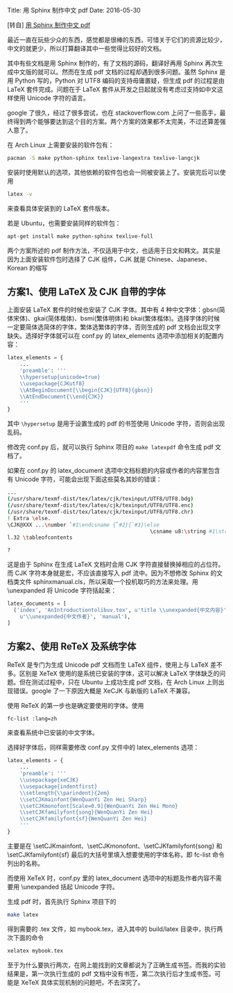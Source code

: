 Title: 用 Sphinx 制作中文 pdf
Date: 2016-05-30


[转自] [用 Sphinx 制作中文 pdf](https://guts.me/2013/06/21/generate-pdf-containing-chinese-with-sphinx/)

最近一直在玩些少众的东西，感觉都是很棒的东西，可惜关于它们的资源比较少，中文的就更少，所以打算翻译其中一些觉得比较好的文档。

其中有些文档是用 Sphinx 制作的，有了文档的源码，翻译好再用 Sphinx 再次生成中文版的就可以。然而在生成 pdf 文档的过程却遇到很多问题。虽然 Sphinx 是用 Python 写的，Python 对 UTF8 编码的支持毋庸置疑，但生成 pdf 的过程是由 LaTeX 套件完成。问题在于 LaTeX 套件从开发之日起就没有考虑过支持如中文这样使用 Unicode 字符的语言。

google 了很久，经过了很多尝试，也在 stackoverflow.com 上问了一些高手，最终得到两个能够要达到这个目的方案。两个方案的效果都不太完美，不过还算差强人意了。

在 Arch Linux 上需要安装的软件包有：

``` bash
pacman -S make python-sphinx texlive-langextra texlive-langcjk
```

安装时使用默认的选项，其他依赖的软件包也会一同被安装上了。安装完后可以使用

``` bash
latex -v
```

来查看具体安装到的 LaTeX 套件版本。

若是 Ubuntu，也需要安装同样的软件包：

``` bash
apt-get install make python-sphinx texlive-full
```

两个方案所述的 pdf 制作方法，不仅适用于中文，也适用于日文和韩文。其实是因为上面安装软件包时选择了 CJK 组件，CJK 就是 Chinese、Japanese、Korean 的缩写

## 方案1、使用 LaTeX 及 CJK 自带的字体

上面安装 LaTeX 套件的时候也安装了 CJK 字体。其中有 4 种中文字体：gbsn(简体宋体)、gkai(简体楷体)、bsmi(繁体明体)和 bkai(繁体楷体)。选择字体的时候一定要简体选简体的字体，繁体选繁体的字体，否则生成的 pdf 文档会出现文字缺失。选择好字体就可以在 conf.py 的 latex_elements 选项中添加相关的配置内容：

``` python
latex_elements = {
    ...
    'preamble': '''
    \\hypersetup{unicode=true}
    \\usepackage{CJKutf8}
    \\AtBeginDocument{\\begin{CJK}{UTF8}{gbsn}}
    \\AtEndDocument{\\end{CJK}}
    '''
}
```

其中 `\hypersetup` 是用于设置生成的 pdf 的书签使用 Unicode 字符，否则会出现乱码。

修改完 conf.py 后，就可以执行 Sphinx 项目的 `make latexpdf` 命令生成 pdf 文档了。

如果在 conf.py 的 latex_document 选项中文档标题的内容或作者的内容里包含有 Unicode 字符，可能会出现下面这些莫名其妙的错误：

``` bash
...
(/usr/share/texmf-dist/tex/latex/cjk/texinput/UTF8/UTF8.bdg)
(/usr/share/texmf-dist/tex/latex/cjk/texinput/UTF8/UTF8.enc)
(/usr/share/texmf-dist/tex/latex/cjk/texinput/UTF8/UTF8.chr)
! Extra \else.
\CJK@XXX ...\number `#1\endcsname {`#2}{`#3}\else
                                              \csname u8:\string #1\stri...
l.32 \tableofcontents

?
```

这是由于 Sphinx 在生成 LaTeX 文档时会用 CJK 字符直接替换掉相应的占位符。而 CJK 字符本身就是宏，不应该直接写入 pdf 流中。因为不想修改 Sphinx 的文档类文件 sphinxmanual.cls，所以采取一个投机取巧的方法来处理。用 \\unexpanded 将 Unicode 字符括起来：

``` python
latex_documents = [
  ('index', 'AnIntroductiontolibuv.tex', u'title \\unexpanded{中文内容}',
    u'\\unexpanded{中文作者}', 'manual'),
]
```

## 方案2、使用 ReTeX 及系统字体

ReTeX 是专门为生成 Unicode pdf 文档而生 LaTeX 组件，使用上与 LaTeX 差不多。区别是 XeTeX 使用的是系统已安装的字体，这可以解决 LaTeX 字体缺乏的问题。但在测试过程中，只在 Ubuntu 上成功生成 pdf 文档，在 Arch Linux 上则出现错误。google 了一下原因大概是 XeCJK 与新版的 LaTeX 不兼容。

使用 ReTeX 的第一步也是确定要使用的字体。使用

``` bash
fc-list :lang=zh
```

来查看系统中已安装的中文字体。

选择好字体后，同样需要修改 conf.py 文件中的 latex_elements 选项：

``` python
latex_elements = {
    ...
    'preamble': '''
    \\usepackage{xeCJK}
    \\usepackage{indentfirst}
    \\setlength{\\parindent}{2em}
    \\setCJKmainfont{WenQuanYi Zen Hei Sharp}
    \\setCJKmonofont[Scale=0.9]{WenQuanYi Zen Hei Mono}
    \\setCJKfamilyfont{song}{WenQuanYi Zen Hei}
    \\setCJKfamilyfont{sf}{WenQuanYi Zen Hei}
    '''
}
```

主要是在 \setCJKmainfont、\setCJKmonofont、\setCJKfamilyfont{song} 和 \setCJKfamilyfont{sf} 最后的大括号里填入想要使用的字体名称，即 fc-list 命令列出的名称。

而使用 XeTeX 时，conf.py 里的 latex_document 选项中的标题及作者内容不需要用 \unexpanded 括起 Unicode 字符。

生成 pdf 时，首先执行 Sphinx 项目下的

``` bash
make latex
```

得到需要的 .tex 文件，如 mybook.tex，进入其中的 build/latex 目录中，执行两次下面的命令

``` bash
xelatex mybook.tex
```

至于为什么要执行两次，在网上能找到的文章都说为了正确生成书签。而我的实验结果是，第一次执行生成的 pdf 文档中没有书签，第二次执行后才生成书签。可能是 XeTeX 具体实现机制的问题吧，不去深究了。
